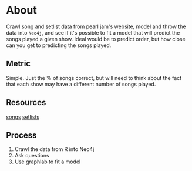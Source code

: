 # About

Crawl song and setlist data from pearl jam's website, model and throw the data into `Neo4j`, and see if it's possible to fit a model that will predict the songs played a given show.  Ideal would be to predict order, but how close can you get to predicting the songs played.

## Metric

Simple.  Just the % of songs correct, but will need to think about the fact that each show may have a different number of songs played.

## Resources

[songs](http://pearljam.com/music)
[setlists](http://www.pearljam.com/setlists)

## Process

1.  Crawl the data from R into Neo4j  
2.  Ask questions  
3.  Use graphlab to fit a model